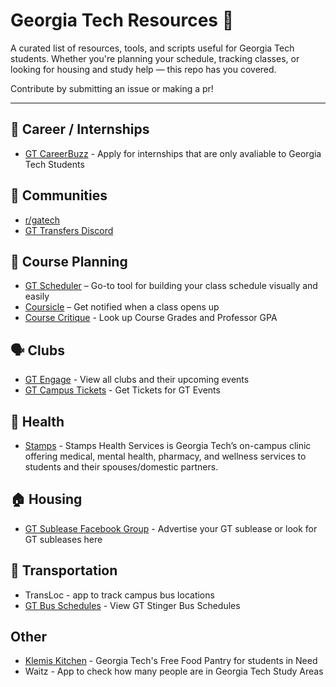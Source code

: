 # Georgia Tech Resources 🐝

A curated list of resources, tools, and scripts useful for Georgia Tech students. Whether you're planning your schedule, tracking classes, or looking for housing and study help — this repo has you covered.  

Contribute by submitting an issue or making a pr!  

---

## 💼 Career / Internships
- [GT CareerBuzz](https://gatech-csm.symplicity.com/students/app/home) - Apply for internships that are only avaliable to Georgia Tech Students

## 💬 Communities
- [r/gatech](https://www.reddit.com/r/gatech/)
- [GT Transfers Discord](https://discord.gg/CACBDaJeTy)

## 📅 Course Planning
- [GT Scheduler](https://www.gt-scheduler.org) – Go-to tool for building your class schedule visually and easily
- [Coursicle](https://www.coursicle.com) – Get notified when a class opens up
- [Course Critique](https://critique.gatech.edu) - Look up Course Grades and Professor GPA 

## 🗣️ Clubs
- [GT Engage](https://gatech.campuslabs.com/engage) - View all clubs and their upcoming events
- [GT Campus Tickets](https://studentcenter.gatech.edu/tickets) - Get Tickets for GT Events

## 🏥 Health
- [Stamps](https://health.gatech.edu) - Stamps Health Services is Georgia Tech’s on-campus clinic offering medical, mental health, pharmacy, and wellness services to students and their spouses/domestic partners. 

## 🏠 Housing
- [GT Sublease Facebook Group](https://www.facebook.com/groups/GeorgiaTechSubleasesRoommates) - Advertise your GT sublease or look for GT subleases here

## 🚐 Transportation
- TransLoc - app to track campus bus locations
- [GT Bus Schedules](https://www.pts.gatech.edu/shuttles/stinger/) - View GT Stinger Bus Schedules

## Other
- [Klemis Kitchen](https://star.studentlife.gatech.edu/klemis-kitchen) - Georgia Tech's Free Food Pantry for students in Need
- Waitz - App to check how many people are in Georgia Tech Study Areas





